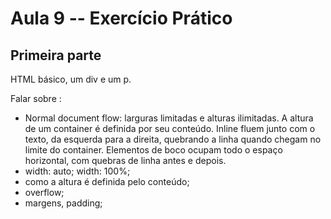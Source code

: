 # Aula 9 -- Exercício Prático

## Primeira parte

HTML básico, um div e um p.

Falar sobre : 
- Normal document flow: larguras limitadas e alturas ilimitadas. A altura de um container é definida por seu conteúdo. Inline fluem junto com o texto, da esquerda para a direita, quebrando a linha quando chegam no limite do container. Elementos de boco ocupam todo o espaço horizontal, com quebras de linha antes e depois.
- width: auto; width: 100%;
- como a altura é definida pelo conteúdo;
- overflow;
- margens, padding;